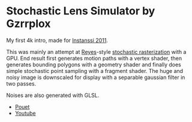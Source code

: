 Stochastic Lens Simulator by Gzrrplox
=====================================

My first 4k intro, made for [Instanssi 2011](http://instanssi.org/arkisto/event/1/).

This was mainly an attempt at [Reyes](http://dx.doi.org/10.1145/37402.37414)-style 
[stochastic rasterization](http://dx.doi.org/10.1145/964965.808590) with a GPU.
End result first generates motion paths with a vertex shader, then generates
bounding polygons with a geometry shader and finally does simple stochastic point sampling
with a fragment shader. The huge and noisy image is downscaled for display with a 
separable gaussian filter in two passes.

Noises are also generated with GLSL.

- [Pouet](http://pouet.net/prod.php?which=56990)
- [Youtube](http://www.youtube.com/watch?v=QLhrBact-Mk)

